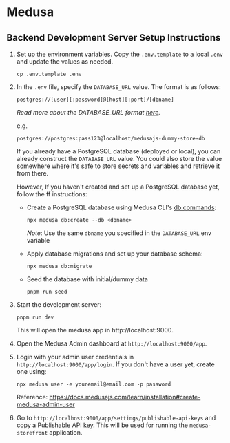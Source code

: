 # Medusa

## Backend Development Server Setup Instructions

1. Set up the environment variables. Copy the `.env.template` to a local `.env` and update the values as needed.

   ```
   cp .env.template .env
   ```

2. In the `.env` file, specify the `DATABASE_URL` value. The format is as follows:

   ```
   postgres://[user][:password]@[host][:port]/[dbname]
   ```

   _Read more about the DATABASE_URL format [here](https://docs.medusajs.com/learn/configurations/medusa-config#databaseurl)._

   e.g.

   ```
   postgres://postgres:pass123@localhost/medusajs-dummy-store-db
   ```

   If you already have a PostgreSQL database (deployed or local), you can already construct the `DATABASE_URL` value. You could also store the value somewhere where it's safe to store secrets and variables and retrieve it from there.

   However, If you haven't created and set up a PostgreSQL database yet, follow the ff instructions:
   - Create a PostgreSQL database using Medusa CLI's [db commands](https://docs.medusajs.com/resources/medusa-cli/commands/db):

     ```
     npx medusa db:create --db <dbname>
     ```

     _Note_: Use the same `dbname` you specified in the `DATABASE_URL` env variable

   - Apply database migrations and set up your database schema:

     ```
     npx medusa db:migrate
     ```

   - Seed the database with initial/dummy data

     ```
     pnpm run seed
     ```

3. Start the development server:

   ```
   pnpm run dev
   ```

   This will open the medusa app in http://localhost:9000.

4. Open the Medusa Admin dashboard at `http://localhost:9000/app`.

5. Login with your admin user credentials in `http://localhost:9000/app/login`. If you don't have a user yet, create one using:

   ```
   npx medusa user -e youremail@email.com -p password
   ```

   Reference: https://docs.medusajs.com/learn/installation#create-medusa-admin-user

6. Go to `http://localhost:9000/app/settings/publishable-api-keys` and copy a Publishable API key. This will be used for running the `medusa-storefront` application.
